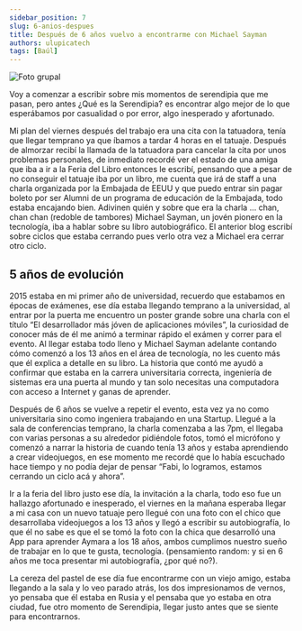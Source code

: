 ```yaml
---
sidebar_position: 7
slug: 6-anios-despues
title: Después de 6 años vuelvo a encontrarme con Michael Sayman
authors: ulupicatech
tags: [Baúl]
---
```

![Foto grupal](https://storageapi.fleek.co/7cf39578-2509-4a94-8a0d-7be6272757ab-bucket/myweb/2022-06-06-sayman.jpeg)

Voy a comenzar a escribir sobre mis momentos de serendipia que me pasan, pero antes ¿Qué es la Serendipia? es encontrar algo mejor de lo que esperábamos por casualidad o por error, algo inesperado y afortunado.

Mi plan del viernes después del trabajo era una cita con la tatuadora, tenía que llegar temprano ya que íbamos a tardar 4 horas en el tatuaje. Después de almorzar recibí la llamada de la tatuadora para cancelar la cita por unos problemas personales, de inmediato recordé ver el estado de una amiga que iba a ir a la Feria del Libro entonces le escribí, pensando que a pesar de no conseguir el tatuaje iba por un libro, me cuenta que irá de staff a una charla organizada por la Embajada de EEUU y que puedo entrar sin pagar boleto por ser Alumni de un programa de educación de la Embajada, todo estaba encajando bien. Adivinen quién y sobre que era la charla … chan, chan chan (redoble de tambores) Michael Sayman, un jovén pionero en la tecnología, iba a hablar sobre su libro autobiográfico. El anterior blog escribí sobre ciclos que estaba cerrando pues verlo otra vez a Michael era cerrar otro ciclo.

## 5 años de evolución
2015 estaba en mi primer año de universidad, recuerdo que estabamos en épocas de exámenes, ese día estaba llegando temprano a la universidad, al entrar por la puerta me encuentro un poster grande sobre una charla con el título “El desarrollador más jóven de aplicaciones móviles”, la curiosidad de conocer más de él me animó a terminar rápido el exámen y correr para el evento. Al llegar estaba todo lleno y Michael Sayman adelante contando cómo comenzó a los 13 años en el área de tecnología, no les cuento más que él explica a detalle en su libro. La historia que contó me ayudó a confirmar que estaba en la carrera universitaria correcta, ingeniería de sistemas era una puerta al mundo y tan solo necesitas una computadora con acceso a Internet y ganas de aprender.

Después de 6 años se vuelve a repetir el evento, esta vez ya no como universitaria sino como ingeniera trabajando en una Startup. Llegué a la sala de conferencias temprano, la charla comenzaba a las 7pm, el llegaba con varias personas a su alrededor pidiéndole fotos, tomó el micrófono y comenzó a narrar la historia de cuando tenía 13 años y estaba aprendiendo a crear videojuegos, en ese momento me recordé que lo había escuchado hace tiempo y no podía dejar de pensar “Fabi, lo logramos, estamos cerrando un ciclo acá y ahora”.

Ir a la feria del libro justo ese día, la invitación a la charla, todo eso fue un hallazgo afortunado e inesperado, el viernes en la mañana esperaba llegar a mi casa con un nuevo tatuaje pero llegué con una foto con el chico que desarrollaba videojuegos a los 13 años y llegó a escribir su autobiografía, lo que él no sabe es que el se tomó la foto con la chica que desarrolló una App para aprender Aymara a los 18 años, ambos cumplimos nuestro sueño de trabajar en lo que te gusta, tecnología. (pensamiento random: y si en 6 años me toca presentar mi autobiografía, ¿por qué no?).

La cereza del pastel de ese día fue encontrarme con un viejo amigo, estaba llegando a la sala y lo veo parado atrás, los dos impresionamos de vernos, yo pensaba que él estaba en Rusia y el pensaba que yo estaba en otra ciudad, fue otro momento de Serendipia, llegar justo antes que se siente para encontrarnos.